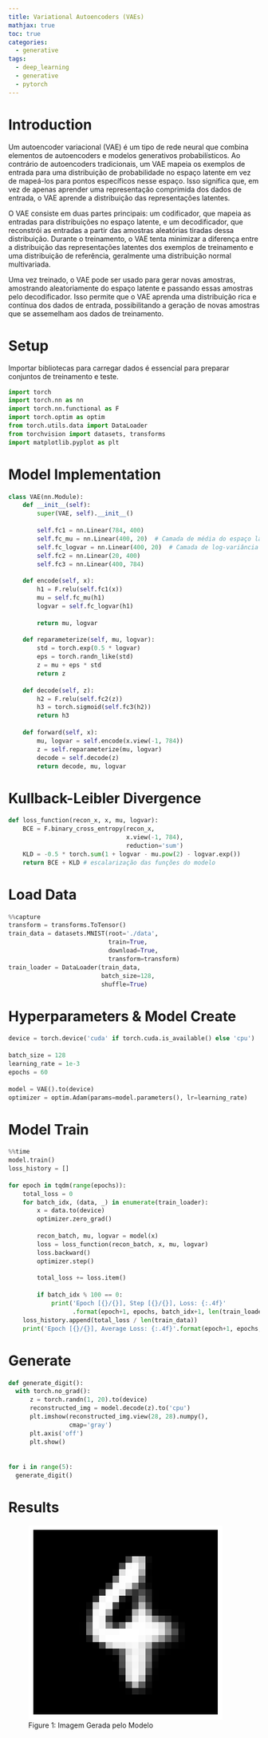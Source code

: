 ```yaml
---
title: Variational Autoencoders (VAEs)
mathjax: true
toc: true
categories:
  - generative
tags:
  - deep_learning
  - generative
  - pytorch
---
```


# Introduction

Um autoencoder variacional (VAE) é um tipo de rede neural que combina elementos de autoencoders e modelos generativos probabilísticos. Ao contrário de autoencoders tradicionais, um VAE mapeia os exemplos de entrada para uma distribuição de probabilidade no espaço latente em vez de mapeá-los para pontos específicos nesse espaço. Isso significa que, em vez de apenas aprender uma representação comprimida dos dados de entrada, o VAE aprende a distribuição das representações latentes.

O VAE consiste em duas partes principais: um codificador, que mapeia as entradas para distribuições no espaço latente, e um decodificador, que reconstrói as entradas a partir das amostras aleatórias tiradas dessa distribuição. Durante o treinamento, o VAE tenta minimizar a diferença entre a distribuição das representações latentes dos exemplos de treinamento e uma distribuição de referência, geralmente uma distribuição normal multivariada.

Uma vez treinado, o VAE pode ser usado para gerar novas amostras, amostrando aleatoriamente do espaço latente e passando essas amostras pelo decodificador. Isso permite que o VAE aprenda uma distribuição rica e contínua dos dados de entrada, possibilitando a geração de novas amostras que se assemelham aos dados de treinamento.

# Setup

Importar bibliotecas para carregar dados é essencial para preparar conjuntos de treinamento e teste.

```python
import torch
import torch.nn as nn
import torch.nn.functional as F
import torch.optim as optim
from torch.utils.data import DataLoader
from torchvision import datasets, transforms
import matplotlib.pyplot as plt
```

# Model Implementation

```python
class VAE(nn.Module):
    def __init__(self):
        super(VAE, self).__init__()

        self.fc1 = nn.Linear(784, 400)
        self.fc_mu = nn.Linear(400, 20)  # Camada de média do espaço latente
        self.fc_logvar = nn.Linear(400, 20)  # Camada de log-variância do espaço latente
        self.fc2 = nn.Linear(20, 400)
        self.fc3 = nn.Linear(400, 784)

    def encode(self, x):
        h1 = F.relu(self.fc1(x))
        mu = self.fc_mu(h1)
        logvar = self.fc_logvar(h1)

        return mu, logvar

    def reparameterize(self, mu, logvar):
        std = torch.exp(0.5 * logvar)
        eps = torch.randn_like(std)
        z = mu + eps * std
        return z

    def decode(self, z):
        h2 = F.relu(self.fc2(z))
        h3 = torch.sigmoid(self.fc3(h2))
        return h3

    def forward(self, x):
        mu, logvar = self.encode(x.view(-1, 784))
        z = self.reparameterize(mu, logvar)
        decode = self.decode(z)
        return decode, mu, logvar
```

# Kullback-Leibler Divergence

```python
def loss_function(recon_x, x, mu, logvar):
    BCE = F.binary_cross_entropy(recon_x,
                                 x.view(-1, 784),
                                 reduction='sum')
    KLD = -0.5 * torch.sum(1 + logvar - mu.pow(2) - logvar.exp())
    return BCE + KLD # escalarização das funções do modelo
```

# Load Data

```python
%%capture
transform = transforms.ToTensor()
train_data = datasets.MNIST(root='./data',
                            train=True,
                            download=True,
                            transform=transform)
train_loader = DataLoader(train_data,
                          batch_size=128,
                          shuffle=True)
```

# Hyperparameters & Model Create

```python
device = torch.device('cuda' if torch.cuda.is_available() else 'cpu')

batch_size = 128
learning_rate = 1e-3
epochs = 60

model = VAE().to(device)
optimizer = optim.Adam(params=model.parameters(), lr=learning_rate)
```

# Model Train

```python
%%time
model.train()
loss_history = []

for epoch in tqdm(range(epochs)):
    total_loss = 0
    for batch_idx, (data, _) in enumerate(train_loader):
        x = data.to(device)
        optimizer.zero_grad()

        recon_batch, mu, logvar = model(x)
        loss = loss_function(recon_batch, x, mu, logvar)
        loss.backward()
        optimizer.step()

        total_loss += loss.item()

        if batch_idx % 100 == 0:
            print('Epoch [{}/{}], Step [{}/{}], Loss: {:.4f}'
                  .format(epoch+1, epochs, batch_idx+1, len(train_loader), loss.item() / len(data)))
    loss_history.append(total_loss / len(train_data))
    print('Epoch [{}/{}], Average Loss: {:.4f}'.format(epoch+1, epochs, total_loss / len(train_data)))
```

# Generate

```python
def generate_digit():
  with torch.no_grad():
      z = torch.randn(1, 20).to(device)
      reconstructed_img = model.decode(z).to('cpu')
      plt.imshow(reconstructed_img.view(28, 28).numpy(),
                 cmap='gray')
      plt.axis('off')
      plt.show()


for i in range(5):
  generate_digit()
```

# Results

<figure>
	<img src="image.png">
	<figcaption>Figure 1: Imagem Gerada pelo Modelo</figcaption>
</figure>
